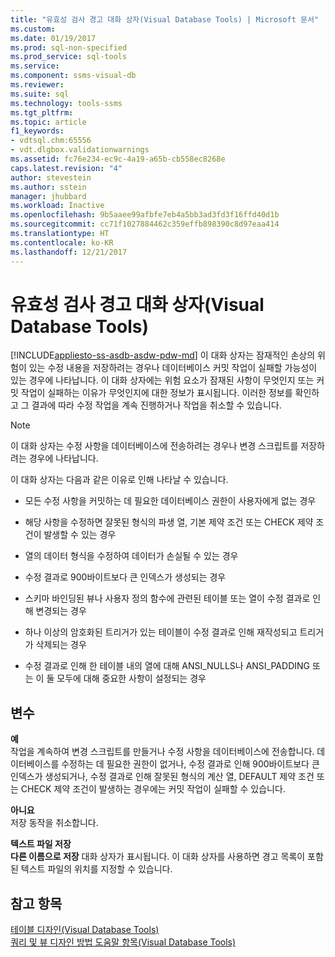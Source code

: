 ```yaml
---
title: "유효성 검사 경고 대화 상자(Visual Database Tools) | Microsoft 문서"
ms.custom: 
ms.date: 01/19/2017
ms.prod: sql-non-specified
ms.prod_service: sql-tools
ms.service: 
ms.component: ssms-visual-db
ms.reviewer: 
ms.suite: sql
ms.technology: tools-ssms
ms.tgt_pltfrm: 
ms.topic: article
f1_keywords:
- vdtsql.chm:65556
- vdt.dlgbox.validationwarnings
ms.assetid: fc76e234-ec9c-4a19-a65b-cb558ec8268e
caps.latest.revision: "4"
author: stevestein
ms.author: sstein
manager: jhubbard
ms.workload: Inactive
ms.openlocfilehash: 9b5aaee99afbfe7eb4a5bb3ad3fd3f16ffd40d1b
ms.sourcegitcommit: cc71f1027884462c359effb898390c8d97eaa414
ms.translationtype: HT
ms.contentlocale: ko-KR
ms.lasthandoff: 12/21/2017
---
```

# <a name="validation-warnings-dialog-box-visual-database-tools"></a>유효성 검사 경고 대화 상자(Visual Database Tools)
[!INCLUDE[appliesto-ss-asdb-asdw-pdw-md](../../includes/appliesto-ss-asdb-asdw-pdw-md.md)] 이 대화 상자는 잠재적인 손상의 위험이 있는 수정 내용을 저장하려는 경우나 데이터베이스 커밋 작업이 실패할 가능성이 있는 경우에 나타납니다. 이 대화 상자에는 위험 요소가 잠재된 사항이 무엇인지 또는 커밋 작업이 실패하는 이유가 무엇인지에 대한 정보가 표시됩니다. 이러한 정보를 확인하고 그 결과에 따라 수정 작업을 계속 진행하거나 작업을 취소할 수 있습니다.  
  
> [!NOTE]  
> 이 대화 상자는 수정 사항을 데이터베이스에 전송하려는 경우나 변경 스크립트를 저장하려는 경우에 나타납니다.  
  
이 대화 상자는 다음과 같은 이유로 인해 나타날 수 있습니다.  
  
-   모든 수정 사항을 커밋하는 데 필요한 데이터베이스 권한이 사용자에게 없는 경우  
  
-   해당 사항을 수정하면 잘못된 형식의 파생 열, 기본 제약 조건 또는 CHECK 제약 조건이 발생할 수 있는 경우  
  
-   열의 데이터 형식을 수정하여 데이터가 손실될 수 있는 경우  
  
-   수정 결과로 900바이트보다 큰 인덱스가 생성되는 경우  
  
-   스키마 바인딩된 뷰나 사용자 정의 함수에 관련된 테이블 또는 열이 수정 결과로 인해 변경되는 경우  
  
-   하나 이상의 암호화된 트리거가 있는 테이블이 수정 결과로 인해 재작성되고 트리거가 삭제되는 경우  
  
-   수정 결과로 인해 한 테이블 내의 열에 대해 ANSI_NULLS나 ANSI_PADDING 또는 이 둘 모두에 대해 중요한 사항이 설정되는 경우  
  
## <a name="options"></a>변수  
**예**  
작업을 계속하여 변경 스크립트를 만들거나 수정 사항을 데이터베이스에 전송합니다. 데이터베이스를 수정하는 데 필요한 권한이 없거나, 수정 결과로 인해 900바이트보다 큰 인덱스가 생성되거나, 수정 결과로 인해 잘못된 형식의 계산 열, DEFAULT 제약 조건 또는 CHECK 제약 조건이 발생하는 경우에는 커밋 작업이 실패할 수 있습니다.  
  
**아니요**  
저장 동작을 취소합니다.  
  
**텍스트 파일 저장**  
**다른 이름으로 저장** 대화 상자가 표시됩니다. 이 대화 상자를 사용하면 경고 목록이 포함된 텍스트 파일의 위치를 지정할 수 있습니다.  
  
## <a name="see-also"></a>참고 항목  
[테이블 디자인&#40;Visual Database Tools&#41;](../../ssms/visual-db-tools/design-tables-visual-database-tools.md)  
[쿼리 및 뷰 디자인 방법 도움말 항목&#40;Visual Database Tools&#41;](../../ssms/visual-db-tools/design-queries-and-views-how-to-topics-visual-database-tools.md)  
  
